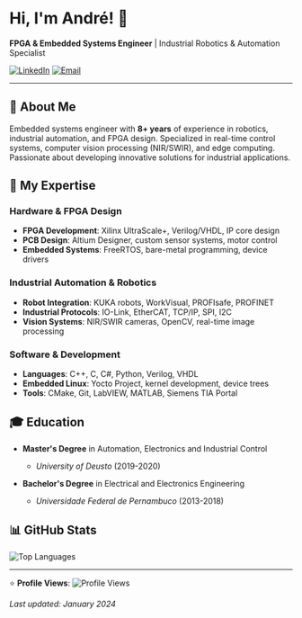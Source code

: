 # Hi, I'm André! 👋

**FPGA & Embedded Systems Engineer** | Industrial Robotics & Automation Specialist

[![LinkedIn](https://img.shields.io/badge/-LinkedIn-0077B5?style=flat-square&logo=linkedin&logoColor=white)](https://linkedin.com/in/andaleixo)
[![Email](https://img.shields.io/badge/-Email-D14836?style=flat-square&logo=gmail&logoColor=white)](mailto:xxx@gmail.com)

---

## 🎯 About Me

Embedded systems engineer with **8+ years** of experience in robotics, industrial automation, and FPGA design. Specialized in real-time control systems, computer vision processing (NIR/SWIR), and edge computing. Passionate about developing innovative solutions for industrial applications.

## 🚀 My Expertise

### **Hardware & FPGA Design**
- **FPGA Development**: Xilinx UltraScale+, Verilog/VHDL, IP core design
- **PCB Design**: Altium Designer, custom sensor systems, motor control
- **Embedded Systems**: FreeRTOS, bare-metal programming, device drivers

### **Industrial Automation & Robotics**
- **Robot Integration**: KUKA robots, WorkVisual, PROFIsafe, PROFINET
- **Industrial Protocols**: IO-Link, EtherCAT, TCP/IP, SPI, I2C
- **Vision Systems**: NIR/SWIR cameras, OpenCV, real-time image processing

### **Software & Development**
- **Languages**: C++, C, C#, Python, Verilog, VHDL
- **Embedded Linux**: Yocto Project, kernel development, device trees
- **Tools**: CMake, Git, LabVIEW, MATLAB, Siemens TIA Portal

## 🎓 Education

- **Master's Degree** in Automation, Electronics and Industrial Control
  - *University of Deusto* (2019-2020)
  
- **Bachelor's Degree** in Electrical and Electronics Engineering  
  - *Universidade Federal de Pernambuco* (2013-2018)

## 📊 GitHub Stats

![Top Languages](https://github-readme-stats.vercel.app/api/top-langs/?username=andaleixo&layout=compact&theme=radical&hide_border=true)

---

⭐ **Profile Views**: ![Profile Views](https://komarev.com/ghpvc/?username=andaleixo&color=brightgreen)

*Last updated: January 2024* 